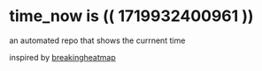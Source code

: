# time_now is (( 1719932400961 ))

an automated repo that shows the currnent time

inspired by [breakingheatmap](https://github.com/breakingheatmap/breakingheatmap)